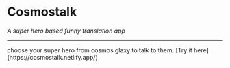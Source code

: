 >
# Cosmostalk 
<i> A super hero based funny translation app </i>
<hr> 
 choose your super hero from cosmos glaxy to talk to them.
 [Try it here](https://cosmostalk.netlify.app/)
